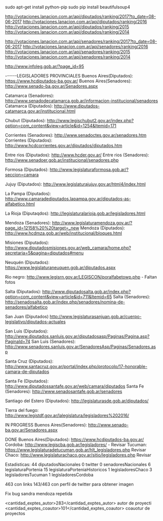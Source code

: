 sudo apt-get install python-pip
sudo pip install beautifulsoup4

http://votaciones.lanacion.com.ar/api/diputados/ranking/2017?to_date=08-06-2017
http://votaciones.lanacion.com.ar/api/diputados/ranking/2016
http://votaciones.lanacion.com.ar/api/diputados/ranking/2015
http://votaciones.lanacion.com.ar/api/diputados/ranking/2014


http://votaciones.lanacion.com.ar/api/senadores/ranking/2017?to_date=08-06-2017
http://votaciones.lanacion.com.ar/api/senadores/ranking/2016
http://votaciones.lanacion.com.ar/api/senadores/ranking/2015
http://votaciones.lanacion.com.ar/api/senadores/ranking/2014

http://www.infoleg.gob.ar/?page_id=95

------LEGISLADORES PROVINCIALES
Buenos Aires(Diputados): https://www.hcdiputados-ba.gov.ar/
Buenos Aires(Senadores): http://www.senado-ba.gov.ar/Senadores.aspx

Catamarca (Senadores): http://www.senadodecatamarca.gob.ar/informacion-institucional/senadores
Catamarca (Diputados): http://www.diputados-catamarca.gov.ar/institucional.html

Chubut (Diputados): http://www.legischubut2.gov.ar/index.php?option=com_content&view=article&id=1254&Itemid=171 

Corrientes (Senadores): http://www.senadoctes.gov.ar/senadores.htm
Corrientes (Diputados): http://www.hcdcorrientes.gov.ar/diputados/diputados.htm

Entre rios (Diputados): http://www.hcder.gov.ar/
Entre rios (Senadores): http://www.senadoer.gob.ar/institucional/senadores.php

Formosa (Diputados): http://www.legislaturaformosa.gob.ar/?seccion=camara

Jujuy (Diputados): http://www.legislaturajujuy.gov.ar/html4/index.html

La Pampa (Diputados): http://www.camaradediputados.lapampa.gov.ar/diputados-as-alfabetico.html

La Rioja (Diputaqdos): http://legislaturalarioja.gob.ar/legisladores.html

Mendoza (Senadores): http://www.legislaturamendoza.gov.ar/?page_id=12158%20%20target=_new
Mendoza (Diputados): http://www.hcdmza.gob.ar/web/institucional/bloques.html

Misiones (Diputados): http://www.diputadosmisiones.gov.ar/web_camara/home.php?secretaria=5&pagina=diputados#menu

Neuquén (Diputados): https://www.legislaturaneuquen.gob.ar/diputados.aspx

Rio negro: http://www.legisrn.gov.ar/LEGISCON/poralfabetowp.php - Faltan fotos

Salta (Diputados): http://www.diputadosalta.gob.ar/index.php?option=com_content&view=article&id=711&Itemid=65
Salta (Senadores): http://senadosalta.gob.ar/index.php/senadores/nomina-de-senadores/alfabetico

San Juan (Diputados) http://www.legislaturasanjuan.gob.ar/cuerpo-legislativo/diputados-actuales

San Luis (Diputados): http://www.diputados.sanluis.gov.ar/diputadosasp/Paginas/Pagina.asp?PaginaId=74
San Luis (Senadores): http://www.senadores.sanluis.gov.ar/SenadoresAsp/Paginas/Senadores.asp

Santa Cruz (Diputados): http://www.santacruz.gov.ar/portal/index.php/protocolo/17-honorable-camara-de-diputados

Santa Fe (Diputados): http://www.diputadossantafe.gov.ar/web/camara/diputados
Santa Fe (Senadores): http://www.senadosantafe.gob.ar/senadores

Santiago del Estero (Diputados): http://legislaturasde.gob.ar/diputados/

Tierra del fuego: http://www.legistdf.gov.ar/lalegislatura/legisladores%202016/

IN PROGRESS
Buenos Aires(Senadores): http://www.senado-ba.gov.ar/Senadores.aspx

DONE
Buenos Aires(Diputados): https://www.hcdiputados-ba.gov.ar/
Cordoba: http://www.legiscba.gob.ar/legisladores/ - Revisar
Tucuman: https://www.legislaturadetucuman.gob.ar/hlt_legisladores.php Revisar
Chaco: http://www.legislaturachaco.gov.ar/sitio/legisladores.php Revisar


Estadisticas:
44 diputadosNacionales
0 twitter
0 senadoresNacionales
6 legislaturaPortenia
15 legislaturaPorteniaHistoricos
1 legisladoresChaco
3 legisladoresTucuman
1 legisladoresCordoba


463 con links
143/463 con perfil de twitter para obtener imagen

Fix bug sandra mendoza repetida

<cantidad_exptes_autor>283</cantidad_exptes_autor> autor de proyecti
<cantidad_exptes_coautor>101</cantidad_exptes_coautor> coauotur de proyectos
